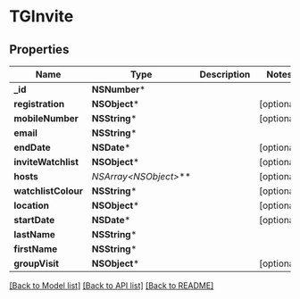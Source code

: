# TGInvite

## Properties
Name | Type | Description | Notes
------------ | ------------- | ------------- | -------------
**_id** | **NSNumber*** |  | 
**registration** | **NSObject*** |  | [optional] 
**mobileNumber** | **NSString*** |  | [optional] 
**email** | **NSString*** |  | 
**endDate** | **NSDate*** |  | [optional] 
**inviteWatchlist** | **NSObject*** |  | [optional] 
**hosts** | **NSArray&lt;NSObject*&gt;*** |  | [optional] 
**watchlistColour** | **NSString*** |  | [optional] 
**location** | **NSObject*** |  | [optional] 
**startDate** | **NSDate*** |  | [optional] 
**lastName** | **NSString*** |  | 
**firstName** | **NSString*** |  | 
**groupVisit** | **NSObject*** |  | [optional] 

[[Back to Model list]](../README.md#documentation-for-models) [[Back to API list]](../README.md#documentation-for-api-endpoints) [[Back to README]](../README.md)


